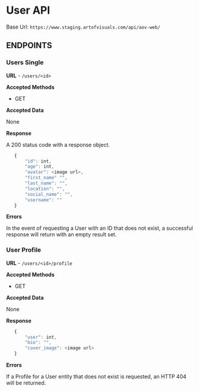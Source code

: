 # User API

Base Url: `https://www.staging.artofvisuals.com/api/aov-web/`

## ENDPOINTS

### Users Single
**URL** - `/users/<id>`

**Accepted Methods**
- GET

**Accepted Data**

None

**Response**

A 200 status code with a response object.

```javascript
   {
       "id": int,
       "age": int,
       "avatar": <image url>,
       "first_name" "",
       "last_name": "",
       "location": "",
       "social_name": "",
       "username": ""
   }
```

**Errors**

In the event of requesting a User with an ID that does not exist, a successful response will return with an empty result
set.

### User Profile
**URL** - `/users/<id>/profile`

**Accepted Methods**
- GET

**Accepted Data**

None

**Response**

```javascript
   {
       "user": int,
       "bio": "",
       "cover_image": <image url>
   }
```

**Errors**

If a Profile for a User entity that does not exist is requested, an HTTP 404 will be returned.
